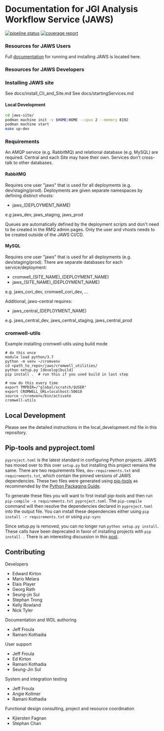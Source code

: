 # Documentation for JGI Analysis Workflow Service (JAWS)

[![pipeline status](https://code.jgi.doe.gov/advanced-analysis/jaws-site/badges/main/pipeline.svg)](https://code.jgi.doe.gov/advanced-analysis/jaws-site/commits/main) [![coverage report](https://code.jgi.doe.gov/advanced-analysis/jaws-site/badges/main/coverage.svg)](https://code.jgi.doe.gov/advanced-analysis/jaws-site/commits/main)

### Resources for JAWS Users
Full [documentation](https://jaws-docs.readthedocs.io) for running and installing JAWS is located here.


### Resources for JAWS Developers

### Installing JAWS site
See docs/install_Cli_and_Site.md
See docs/startingServices.md

#### Local Development

```bash
cd jaws-site/
podman machine init -v $HOME:HOME --cpus 2 --memory 8192
podman machine start
make up-dev
```

### Requirements

An AMQP service (e.g. RabbitMQ) and relational database (e.g. MySQL) are required.  Central and each Site may have their own.  Services don't cross-talk to other databases.

#### RabbitMQ

Requires one user "jaws" that is used for all deployments (e.g. dev/staging/prod).  Deployments are given separate namespaces by defining distinct vhosts:

  - jaws_(DEPLOYMENT_NAME)

e.g jaws_dev, jaws_staging, jaws_prod

Queues are automatically defined by the deployment scripts and don't need to be created in the RMQ admin pages.  Only the user and vhosts needs to be created outside of the JAWS CI/CD.


#### MySQL

Requires one user "jaws" that is used for all deployments (e.g. dev/staging/prod).  There are separate databases for each service/deployment:

  - cromwell_(SITE_NAME)_(DEPLOYMENT_NAME)
  - jaws_(SITE_NAME)_(DEPLOYMENT_NAME)

e.g. jaws_cori_dev, cromwell_cori_dev, ...

Additional, jaws-central requires:

  - jaws_central_(DEPLOYMENT_NAME)

e.g. jaws_central_dev, jaws_central_staging, jaws_central_prod




### cromwell-utils
Example installing cromwell-utils using build mode

```
# do this once
module load python/3.7
python -m venv ~/cromvenv
cd <path_to_repo>/jaws/cromwell_utilities/
python setup.py [develop|build]
pip install .  # run this if you used build in last step

# now do this every time
export TMPDIR=/"global/scratch/$USER"
export CROMWELL_URL=localhost:50010
source ~/cromvenv/bin/activate
cromwell-utils
```

## Local Development

Please see the detailed instructions in the local_development.md file in this repository.

## Pip-tools and pyproject.toml
`pyproject.toml` is the latest standard in configuring Python projects. JAWS has moved over to this over
`setup.py` but installing this project remains the same. There are two requirements files, `dev-requirements.txt` and
`requirements.txt`, which contain the pinned versions of JAWS dependencies. These two files were generated using [pip-tools](https://github.com/jazzband/pip-tools) as recommended by the [Python Packaging Guide](https://packaging.python.org/en/latest/guides/tool-recommendations/).

To generate these files you will want to first install pip-tools and then run `pip-compile -o requirements.txt pyproject.toml`.
The `pip-compile` command will then resolve the dependencies declared in `pyproject.toml` into the output file. You can
install these dependencies either using `pip install -r requirements.txt` or using `pip-sync`

Since setup.py is removed, you can no longer run `python setup.py install`. These calls have been deprecated in favor
of installing projects with `pip install .` There is an interesting discussion in this [post](https://blog.ganssle.io/articles/2021/10/setup-py-deprecated.html).


## Contributing
Developers
* Edward Kirton
* Mario Melara
* Elais Player
* Georg Rath
* Seung-jin Sul
* Stephan Trong
* Kelly Rowland
* Nick Tyler

Documentation and WDL authoring
* Jeff Froula
* Ramani Kothadia

User support
* Jeff Froula
* Ed Kirton
* Ramani Kothadia
* Seung-Jin Sul

System and integration testing
* Jeff Froula
* Angie Kollmer
* Ramani Kothadia

Functional design consulting, project and resource coordination
* Kjiersten Fagnan
* Stephan Chan
